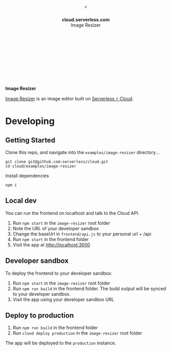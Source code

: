 <br>
<br>
<br>
<br>
<br>
<br>
<br>
<p align="center">
⚡️
<br>
<br>
<b>cloud.serverless.com</b>
<br>
Image Resizer
</p>

<br>
<br>
<br>
<br>
<br>
<br>
<br>
<br>
<br>

**Image Resizer**

[Image Resizer](https://purple-art-64y4z.cloud.serverless.com/) is an image editor built on [Serverless ⚡️ Cloud](https://serverless.com/cloud/).

# Developing

## Getting Started

Clone this repo, and navigate into the `examples/image-resizer` directory...

```
git clone git@github.com:serverless/cloud.git
cd cloud/examples/image-resizer
```

Install dependencies

```
npm i
```

## Local dev

You can run the frontend on localhost and talk to the Cloud API.

1. Run `npm start` in the `image-resizer` root folder
1. Note the URL of your developer sandbox
1. Change the baseUrl in `frontend/api.js` to your personal url + /api
1. Run `npm start` in the frontend folder
1. Visit the app at [http://localhost:3000](http://localhost:3000)

## Developer sandbox

To deploy the frontend to your developer sandbox:

1. Run `npm start` in the `image-resizer` root folder
1. Run `npm run build` in the frontend folder. The build output will be synced to your developer sandbox.
1. Visit the app using your developer sandbox URL

## Deploy to production

1. Run `npm run build` in the frontend folder
1. Run `cloud deploy production` in the `image-resizer` root folder

The app will be deployed to the `production` instance.
